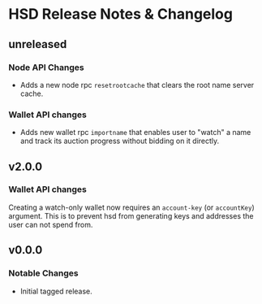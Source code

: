 # HSD Release Notes & Changelog

## unreleased

### Node API Changes

- Adds a new node rpc `resetrootcache` that clears the root name server cache.

### Wallet API changes

- Adds new wallet rpc `importname` that enables user to "watch" a name and track
its auction progress without bidding on it directly.

## v2.0.0

### Wallet API changes

Creating a watch-only wallet now requires an `account-key` (or `accountKey`)
argument. This is to prevent hsd from generating keys and addresses the user
can not spend from.

## v0.0.0

### Notable Changes

- Initial tagged release.
